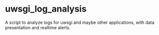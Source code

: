 # uwsgi_log_analysis
A script to analyze logs for uwsgi and maybe other applications, with data presentation and realtime alerts.
